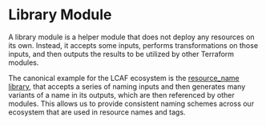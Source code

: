 # Library Module

A library module is a helper module that does not deploy any resources on its own. Instead, it accepts some inputs, performs transformations on those inputs, and then outputs the results to be utilized by other Terraform modules.

The canonical example for the LCAF ecosystem is the [resource_name library](https://github.com/launchbynttdata/tf-launch-module_library-resource_name), that accepts a series of naming inputs and then generates many variants of a name in its outputs, which are then referenced by other modules. This allows us to provide consistent naming schemes across our ecosystem that are used in resource names and tags.

